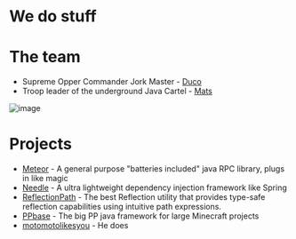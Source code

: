 # We do stuff

# The team
- Supreme Opper Commander Jork Master - [Duco](https://github.com/duckelekuuk)
- Troop leader of the underground Java Cartel - [Mats](https://github.com/Mindgamesnl)

![image](https://github.com/pixelib/.github/assets/10709682/6e66ec48-4789-4c07-93bd-f2f5fe519897)

# Projects
- [Meteor](https://github.com/pixelib/Meteor) - A general purpose "batteries included" java RPC library, plugs in like magic
- [Needle](https://github.com/pixelib/Needle) - A ultra lightweight dependency injection framework like Spring
- [ReflectionPath](https://github.com/pixelib/ReflectionPath) - The best Reflection utility that provides type-safe reflection capabilities using intuitive path expressions.
- [PPbase](https://github.com/pixelib/PPBase) - The big PP java framework for large Minecraft projects
- [motomotolikesyou](https://github.com/pixelib/motomotolikesyou) - He does
